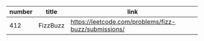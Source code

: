 | number | title                                  | link                                                                  |
| ------ | -------------------------------------- | --------------------------------------------------------------------- |
| 412      | FizzBuzz                                 | https://leetcode.com/problems/fizz-buzz/submissions/                                |
